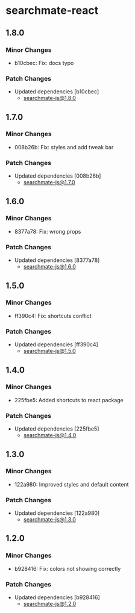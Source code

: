 # searchmate-react

## 1.8.0

### Minor Changes

- b10cbec: Fix: docs typo

### Patch Changes

- Updated dependencies [b10cbec]
  - searchmate-js@1.8.0

## 1.7.0

### Minor Changes

- 008b26b: Fix: styles and add tweak bar

### Patch Changes

- Updated dependencies [008b26b]
  - searchmate-js@1.7.0

## 1.6.0

### Minor Changes

- 8377a78: Fix: wrong props

### Patch Changes

- Updated dependencies [8377a78]
  - searchmate-js@1.6.0

## 1.5.0

### Minor Changes

- ff390c4: Fix: shortcuts conflict

### Patch Changes

- Updated dependencies [ff390c4]
  - searchmate-js@1.5.0

## 1.4.0

### Minor Changes

- 225fbe5: Added shortcuts to react package

### Patch Changes

- Updated dependencies [225fbe5]
  - searchmate-js@1.4.0

## 1.3.0

### Minor Changes

- 122a980: Improved styles and default content

### Patch Changes

- Updated dependencies [122a980]
  - searchmate-js@1.3.0

## 1.2.0

### Minor Changes

- b928416: Fix: colors not showing correctly

### Patch Changes

- Updated dependencies [b928416]
  - searchmate-js@1.2.0
